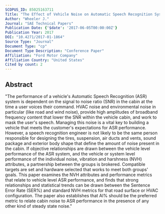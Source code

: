 ```yaml
---
SCOPUS_ID: 85025163711
Title: "The Effect of Vehicle Noise on Automatic Speech Recognition Systems"
Author: "Wheeler J."
Journal: "SAE Technical Papers"
Publication Date: {'$date': '2017-06-05T00:00:00Z'}
Publication Year: 2017
DOI: "10.4271/2017-01-1864"
Source Type: "Journal"
Document Type: "cp"
Document Type Description: "Conference Paper"
Affiliation: "Ford Motor Company"
Affiliation Country: "United States"
Cited by count: 2
---
```


## Abstract
"The performance of a vehicle's Automatic Speech Recognition (ASR) system is dependent on the signal to noise ratio (SNR) in the cabin at the time a user voices their command. HVAC noise and environmental noise in particular (like road and wind noise), provide high amplitudes of broadband frequency content that lower the SNR within the vehicle cabin, and work to mask the user's speech. Managing this noise is a vital key to building a vehicle that meets the customer's expectations for ASR performance. However, a speech recognition engineer is not likely to be the same person responsible for designing the tires, suspension, air ducts and vents, sound package and exterior body shape that define the amount of noise present in the cabin. If objective relationships are drawn between the vehicle level performance of the ASR system, and the vehicle or system level performance of the individual noise, vibration and harshness (NVH) attributes, a partnership between the groups is brokered. Compatible targets are set and hardware selected that works to meet both groups' goals. This paper examines the NVH attributes and performance metrics that relate to vehicle level ASR performance, and finds that strong relationships and statistical trends can be drawn between the Sentence Error Rate (SER%) and standard NVH metrics for that road surface or HVAC configuration. The paper also establishes that AI% should be the preferred metric to relate cabin noise to ASR performance in the presence of any other kind of steady state noise."
